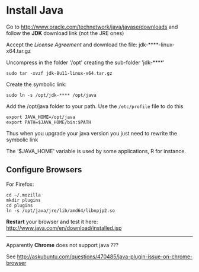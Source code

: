 Install Java
============

Go to <http://www.oracle.com/technetwork/java/javase/downloads>
and follow the __JDK__ download link (not the JRE ones)

Accept the _License Agreement_ and download the file: jdk-****-linux-x64.tar.gz

Uncompress in the folder '/opt' creating the sub-folder 'jdk-****'

    sudo tar -xvzf jdk-8u11-linux-x64.tar.gz 

Create the symbolic link: 

    sudo ln -s /opt/jdk-**** /opt/java

Add the /opt/java folder to your path. Use the `/etc/profile` file to do this

    export JAVA_HOME=/opt/java
    export PATH=$JAVA_HOME/bin:$PATH

Thus when you upgrade your java version you just need to rewrite the symbolic link 

The '$JAVA_HOME' variable is used by some applications, R for instance.


Configure Browsers
------------------

For Firefox:

    cd ~/.mozilla
    mkdir plugins
    cd plugins
    ln -s /opt/java/jre/lib/amd64/libnpjp2.so

__Restart__ your browser and test it here: <http://www.java.com/en/download/installed.jsp>

--------------------

Apparently __Chrome__ does not support java ???

See <http://askubuntu.com/questions/470485/java-plugin-issue-on-chrome-browser>
